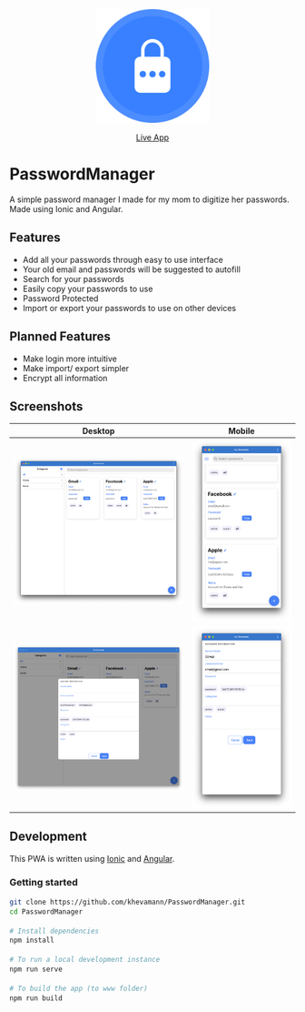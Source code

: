<p align="center">
   <img alt="PasswordManager Logo" title="PasswordManager Logo" src="src/assets/icons/icon-512x512.png" width="200">
</p>

<p align="center">
  <a href="http://moms-passwords.firebaseapp.com/" target='_blank'>Live App</a>
</p>

# PasswordManager
A simple password manager I made for my mom to digitize her passwords. Made using Ionic and Angular.

## Features

- Add all your passwords through easy to use interface
- Your old email and passwords will be suggested to autofill
- Search for your passwords
- Easily copy your passwords to use
- Password Protected
- Import or export your passwords to use on other devices

## Planned Features

- Make login more intuitive
- Make import/ export simpler
- Encrypt all information


## Screenshots

Desktop                                   |  Mobile
:----------------------------------------:|:-------------------------:
![Desktop Screenshot](docs/desktop1.png)  |  ![Mobile Screenshot](docs/mobile1.png)
![Desktop Screenshot](docs/desktop2.png)  |  ![Mobile Screenshot](docs/mobile2.png)

## Development

This PWA is written using [Ionic](https://ionicframework.com/) and [Angular](https://angular.io/).

### Getting started

```sh
git clone https://github.com/khevamann/PasswordManager.git
cd PasswordManager

# Install dependencies
npm install

# To run a local development instance
npm run serve

# To build the app (to www folder)
npm run build
```
